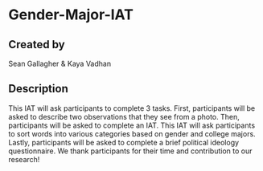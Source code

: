 # Gender-Major-IAT

## Created by
Sean Gallagher & Kaya Vadhan

## Description
This IAT will ask participants to complete 3 tasks. First, participants will be asked to describe two observations that they see from a photo. Then, participants will be asked to complete an IAT. This IAT will ask participants to sort words into various categories based on gender and college majors. Lastly, participants will be asked to complete a brief political ideology questionnaire. We thank participants for their time and contribution to our research!